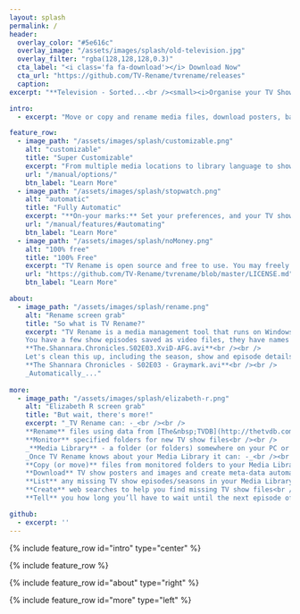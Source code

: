 ```yaml
---
layout: splash
permalink: /
header:
  overlay_color: "#5e616c"
  overlay_image: "/assets/images/splash/old-television.jpg"
  overlay_filter: "rgba(128,128,128,0.3)"
  cta_label: "<i class='fa fa-download'></i> Download Now"
  cta_url: "https://github.com/TV-Rename/tvrename/releases"
  caption:
excerpt: "**Television - Sorted...<br /><small><i>Organise your TV Shows with<br />the Swiss-Army-Knife of<br />media management tools.</i></small>**<br />Latest Release: <br />"

intro:
  - excerpt: "Move or copy and rename media files, download posters, banners and episode images, create .nfo files, search for missing episodes, calendarize your favourite TV shows - _**automatically**_..."

feature_row:
  - image_path: "/assets/images/splash/customizable.png"
    alt: "customizable"
    title: "Super Customizable"
    excerpt: "From multiple media locations to library language to show and episode images to metadata, to  TheTVDB and µTorrent integration; virtually every aspect of TV Rename is configurable..."
    url: "/manual/options/"
    btn_label: "Learn More"
  - image_path: "/assets/images/splash/stopwatch.png"
    alt: "automatic"
    title: "Fully Automatic"
    excerpt: "**On-your marks:** Set your preferences, and your TV show collection location(s).<br />**Get set:** to run a scan to find out what's current, sit back, relax, and watch it<br />**Go**..."
    url: "/manual/features/#automating"
    btn_label: "Learn More"
  - image_path: "/assets/images/splash/noMoney.png"
    alt: "100% free"
    title: "100% Free"
    excerpt: "TV Rename is open source and free to use. You may freely modify it for non-commercial use. All we ask is that you feed improvements back into the project so others may benefit."
    url: "https://github.com/TV-Rename/tvrename/blob/master/LICENSE.md"
    btn_label: "Learn More"

about:
  - image_path: "/assets/images/splash/rename.png"
    alt: "Rename screen grab"
    title: "So what is TV Rename?"
    excerpt: "TV Rename is a media management tool that runs on Windows 7 and later and looks after all your TV show files; making them presentable for [Kodi (XBMC)](https://kodi.tv/ 'visit Kodi on the web'), [Mede8er](http://www.mede8er.eu/ 'visit Mede8ter on the web'), [PyTivo](https://pytivo.sourceforge.io/wiki/index.php/PyTivo 'visit PyTivo on the web') and other media hubs.<br /><br />On the surface TV Rename will “fix” the names of TV shows…<br />
    You have a few show episodes saved as video files, they have names like:<br /><br />
    **The.Shannara.Chronicles.S02E03.XviD-AFG.avi**<br /><br />
    Let's clean this up, including the season, show and episode details like:<br /><br />
    **The Shannara Chronicles - S02E03 - Graymark.avi**<br /><br />
    _Automatically_..."
  
more:
  - image_path: "/assets/images/splash/elizabeth-r.png"
    alt: "Elizabeth R screen grab"
    title: "But wait, there's more!"
    excerpt: "_TV Rename can: -_<br /><br />
    **Rename** files using data from [The&nbsp;TVDB](http://thetvdb.com 'Visit thetvdb.com') and rules you can configure<br />
    **Monitor** specified folders for new TV show files<br /><br />
    _**Media Library** - a folder (or folders) somewhere on your PC or NAS or whatever, with a bunch of TV show files in it (them)._<br /><br />
    _Once TV Rename knows about your Media Library it can: -_<br /><br />
    **Copy (or move)** files from monitored folders to your Media Library<br />
    **Download** TV show posters and images and create meta-data automatically<br />
    **List** any missing TV show episodes/seasons in your Media Library<br />
    **Create** web searches to help you find missing TV show files<br />
    **Tell** you how long you’ll have to wait until the next episode of your current favourite TV show airs"  

github:
  - excerpt: ''
---
```


{% include feature_row id="intro" type="center" %}

{% include feature_row %}

{% include feature_row id="about" type="right" %}

{% include feature_row id="more" type="left" %}
